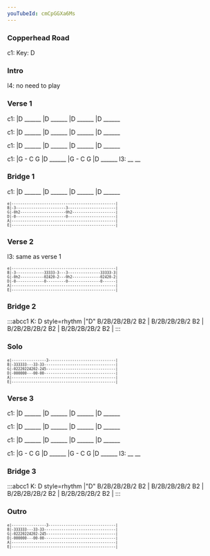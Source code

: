 ```yaml
---
youTubeId: cmCpGGXa6Ms
---
```


### Copperhead Road

c1: Key: D

### Intro

l4: no need to play

### Verse 1

c1: |D ______ |D ______ |D ______ |D ______

c1: |D ______ |D ______ |D ______ |D ______

c1: |D ______ |D ______ |D ______ |D ______

c1: |G - C G  |D ______ |G - C G  |D ______
l3:        __                  __

### Bridge 1

c1: |D ______ |D ______ |D ______ |D ______

<span style="font-size:0.7em; scroll-snap-stop: always; scroll-snap-align: start;">

```
e|------------------------------------------------|
B|-3-----------------------3----------------------|
G|-0h2---------------------0h2--------------------|
D|-0-----------------------0----------------------|
A|------------------------------------------------|
E|------------------------------------------------|
```
</span>

### Verse 2

l3: same as verse 1

<span style="font-size:0.7em; scroll-snap-stop: always; scroll-snap-align: start;">

```
e|------------------------------------------------|
B|-3-------------33333-3---3---------------33333-3|
G|-0h2-----------02420-2---0h2-------------02420-2|
D|-0-------------0---------0---------------0------|
A|------------------------------------------------|
E|------------------------------------------------|
```
</span>

### Bridge 2

:::abcc1
K: D style=rhythm
|"D" B/2B/2B/2B/2 B2 | B/2B/2B/2B/2 B2 | B/2B/2B/2B/2 B2 | B/2B/2B/2B/2 B2 |
:::

### Solo

<span style="font-size:0.7em; scroll-snap-stop: always; scroll-snap-align: start;">

```
e|----------------3-------------------------------|
B|-333333---33-33---------------------------------|
G|-02220224202-245--------------------------------|
D|-000000---00-00---------------------------------|
A|------------------------------------------------|
E|------------------------------------------------|
```
</span>



### Verse 3

c1: |D ______ |D ______ |D ______ |D ______

c1: |D ______ |D ______ |D ______ |D ______

c1: |D ______ |D ______ |D ______ |D ______

c1: |G - C G  |D ______ |G - C G  |D ______
l3:        __                  __

### Bridge 3

:::abcc1
K: D style=rhythm
|"D" B/2B/2B/2B/2 B2 | B/2B/2B/2B/2 B2 | B/2B/2B/2B/2 B2 | B/2B/2B/2B/2 B2 |
:::

### Outro

<span style="font-size:0.7em; scroll-snap-stop: always; scroll-snap-align: start;">

```
e|----------------3-------------------------------|
B|-333333---33-33---------------------------------|
G|-02220224202-245--------------------------------|
D|-000000---00-00---------------------------------|
A|------------------------------------------------|
E|------------------------------------------------|
```
</span>
